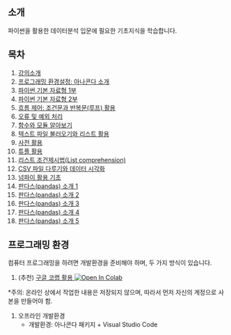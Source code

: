## 소개

파이썬을 활용한 데이터분석 입문에 필요한 기초지식을 학습합니다.

## 목차

1. [강의소개](./notes/GongSu01_Lecture_Intro.html)
1. [프로그래밍 환경설정: 아나콘다 소개](./notes/GongSu02_Anaconda_Installation.html)
1. [파이썬 기본 자료형 1부](./notes/GongSu03_Python_DataTypes_Part_1.html)
1. [파이썬 기본 자료형 2부](./notes/GongSu04_Python_DataTypes_Part_2.html)
1. [흐름 제어: 조건문과 반복문(루프) 활용](./notes/GongSu05_Flow_Control.html)
1. [오류 및 예외 처리](./notes/GongSu06_Errors_and_Exception_Handling.html)
1. [함수와 모듈 알아보기](./notes/GongSu07_Funcions_and_Modules.html)
1. [텍스트 파일 불러오기와 리스트 활용](./notes/GongSu08_Files_and_Lists.html)
1. [사전 활용](./notes/GongSu09_Dictionary.html)
1. [튜플 활용](./notes/GongSu10_Tuples.html)
1. [리스트 조건제시법(List comprehension)](./notes/GongSu11_List_Comprehension.html)
1. [CSV 파일 다루기와 데이터 시각화](./notes/GongSu12_CSV_File_Data_Visualization.html)
1. [넘파이 활용 기초](./notes/GongSu14_Numpy_Basic_Applications_1.html)
1. [판다스(pandas) 소개 1](./notes/GongSu15-Pandas-tutorial-01.html)
1. [판다스(pandas) 소개 2](./notes/GongSu16-Pandas-tutorial-02.html)
1. [판다스(pandas) 소개 3](./notes/GongSu17-Pandas-tutorial-03.html)
1. [판다스(pandas) 소개 4](./notes/GongSu18-Pandas-tutorial-04.html)
1. [판다스(pandas) 소개 5](./notes/GongSu19-Pandas-tutorial-05.html)

## 프로그래밍 환경

컴퓨터 프로그래밍을 하려면 개발환경을 준비해야 하며, 두 가지 방식이 있습니다.

1. (추천) [구글 코랩 활용 ](https://colab.research.google.com/github/liganega/Gongsu-DataSci/blob/master/)
<a href="https://colab.research.google.com/github/liganega/Gongsu-DataSci/blob/master/"><img src="https://colab.research.google.com/assets/colab-badge.svg" alt="Open In Colab"/></a>

*주의: 온라인 상에서 작업한 내용은 저장되지 않으며, 따라서 먼저 자신의 계정으로 사본을 만들어야 함.
1. 오프라인 개발환경
    * 개발환경: 아나콘다 패키지 + Visual Studio Code
    

